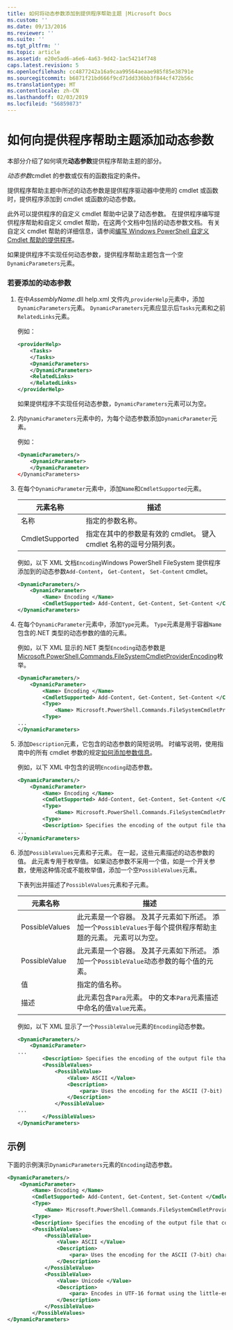 ```yaml
---
title: 如何将动态参数添加到提供程序帮助主题 |Microsoft Docs
ms.custom: ''
ms.date: 09/13/2016
ms.reviewer: ''
ms.suite: ''
ms.tgt_pltfrm: ''
ms.topic: article
ms.assetid: e20e5ad6-a6e6-4a63-9d42-1ac54214f748
caps.latest.revision: 5
ms.openlocfilehash: cc4877242a16a9caa99564aeaae985f85e38791e
ms.sourcegitcommit: b6871f21bd666f9cd71dd336bb3f844cf472b56c
ms.translationtype: MT
ms.contentlocale: zh-CN
ms.lasthandoff: 02/03/2019
ms.locfileid: "56859873"
---
```

# <a name="how-to-add-dynamic-parameters-to-a-provider-help-topic"></a>如何向提供程序帮助主题添加动态参数

本部分介绍了如何填充**动态参数**提供程序帮助主题的部分。

*动态参数*cmdlet 的参数或仅有的函数指定的条件。

提供程序帮助主题中所述的动态参数是提供程序驱动器中使用的 cmdlet 或函数时，提供程序添加到 cmdlet 或函数的动态参数。

此外可以提供程序的自定义 cmdlet 帮助中记录了动态参数。 在提供程序编写提供程序帮助和自定义 cmdlet 帮助，在这两个文档中包括的动态参数文档。 有关自定义 cmdlet 帮助的详细信息，请参阅[编写 Windows PowerShell 自定义 Cmdlet 帮助的提供程序](./writing-custom-cmdlet-help-for-windows-powershell-providers.md)。

如果提供程序不实现任何动态参数，提供程序帮助主题包含一个空`DynamicParameters`元素。

### <a name="to-add-dynamic-parameters"></a>若要添加的动态参数

1. 在中*AssemblyName*.dll help.xml 文件内,`providerHelp`元素中，添加`DynamicParameters`元素。 `DynamicParameters`元素应显示后`Tasks`元素和之前`RelatedLinks`元素。

   例如：

    ```xml
    <providerHelp>
        <Tasks>
        </Tasks>
        <DynamicParameters>
        </DynamicParameters>
        <RelatedLinks>
        </RelatedLinks>
    </providerHelp>
    ```

   如果提供程序不实现任何动态参数，`DynamicParameters`元素可以为空。

2. 内`DynamicParameters`元素中的，为每个动态参数添加`DynamicParameter`元素。

   例如：

    ```xml
    <DynamicParameters/>
        <DynamicParameter>
        </DynamicParameter>
    </DynamicParameters>
    ```

3. 在每个`DynamicParameter`元素中，添加`Name`和`CmdletSupported`元素。

   |元素名称|描述|
   |------------------|-----------------|
   |名称|指定的参数名称。|
   |CmdletSupported|指定在其中的参数是有效的 cmdlet。 键入 cmdlet 名称的逗号分隔列表。|

   例如，以下 XML 文档`Encoding`Windows PowerShell FileSystem 提供程序添加到的动态参数`Add-Content`， `Get-Content`， `Set-Content` cmdlet。

    ```xml
    <DynamicParameters/>
        <DynamicParameter>
            <Name> Encoding </Name>
            <CmdletSupported> Add-Content, Get-Content, Set-Content </CmdletSupported>
    </DynamicParameters>

    ```

4. 在每个`DynamicParameter`元素中，添加`Type`元素。 `Type`元素是用于容器`Name`包含的.NET 类型的动态参数的值的元素。

   例如，以下 XML 显示的.NET 类型`Encoding`动态参数是[Microsoft.PowerShell.Commands.FileSystemCmdletProviderEncoding](/dotnet/api/microsoft.powershell.commands.filesystemcmdletproviderencoding)枚举。

    ```xml
    <DynamicParameters/>
        <DynamicParameter>
            <Name> Encoding </Name>
            <CmdletSupported> Add-Content, Get-Content, Set-Content </CmdletSupported>
            <Type>
                <Name> Microsoft.PowerShell.Commands.FileSystemCmdletProviderEncoding </Name>
            <Type>
    ...
    </DynamicParameters>
    ```

5. 添加`Description`元素，它包含的动态参数的简短说明。 时编写说明，使用指南中的所有 cmdlet 参数的规定[如何添加参数信息](./how-to-add-parameter-information.md)。

   例如，以下 XML 中包含的说明`Encoding`动态参数。

    ```xml
    <DynamicParameters/>
        <DynamicParameter>
            <Name> Encoding </Name>
            <CmdletSupported> Add-Content, Get-Content, Set-Content </CmdletSupported>
            <Type>
                <Name> Microsoft.PowerShell.Commands.FileSystemCmdletProviderEncoding </Name>
            <Type>
            <Description> Specifies the encoding of the output file that contains the content. </Description>
    ...
    </DynamicParameters>
    ```

6. 添加`PossibleValues`元素和子元素。 在一起，这些元素描述的动态参数的值。 此元素专用于枚举值。 如果动态参数不采用一个值，如是一个开关参数，使用这种情况或不能枚举值，添加一个空`PossibleValues`元素。

   下表列出并描述了`PossibleValues`元素和子元素。

   |元素名称|描述|
   |------------------|-----------------|
   |PossibleValues|此元素是一个容器。 及其子元素如下所述。 添加一个`PossibleValues`于每个提供程序帮助主题的元素。 元素可以为空。|
   |PossibleValue|此元素是一个容器。 及其子元素如下所述。 添加一个`PossibleValue`动态参数的每个值的元素。|
   |值|指定的值名称。|
   |描述|此元素包含`Para`元素。 中的文本`Para`元素描述中命名的值`Value`元素。|

   例如，以下 XML 显示了一个`PossibleValue`元素的`Encoding`动态参数。

    ```xml
    <DynamicParameters/>
        <DynamicParameter>
    ...
            <Description> Specifies the encoding of the output file that contains the content. </Description>
            <PossibleValues>
                <PossibleValue>
                    <Value> ASCII </Value>
                    <Description>
                        <para> Uses the encoding for the ASCII (7-bit) character set. </para>
                    </Description>
                </PossibleValue>
    ...
            </PossibleValues>
    </DynamicParameters>
    ```

## <a name="example"></a>示例

下面的示例演示`DynamicParameters`元素的`Encoding`动态参数。

```xml
<DynamicParameters/>
    <DynamicParameter>
        <Name> Encoding </Name>
        <CmdletSupported> Add-Content, Get-Content, Set-Content </CmdletSupported>
        <Type>
            <Name> Microsoft.PowerShell.Commands.FileSystemCmdletProviderEncoding </Name>
        <Type>
        <Description> Specifies the encoding of the output file that contains the content. </Description>
        <PossibleValues>
            <PossibleValue>
                <Value> ASCII </Value>
                <Description>
                    <para> Uses the encoding for the ASCII (7-bit) character set. </para>
                </Description>
            </PossibleValue>
            <PossibleValue>
                <Value> Unicode </Value>
                <Description>
                    <para> Encodes in UTF-16 format using the little-endian byte order. </para>
                </Description>
            </PossibleValue>
        </PossibleValues>
</DynamicParameters>
```
